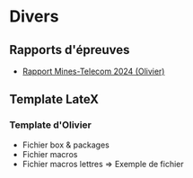 # Divers

## Rapports d'épreuves 
* [Rapport Mines-Telecom 2024 (Olivier)](/misc/rapport_mines_tel.pdf)


## Template LateX
### Template d'Olivier
* Fichier box & packages
* Fichier macros
* Fichier macros lettres
=> Exemple de fichier


